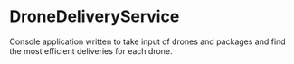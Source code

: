 # DroneDeliveryService
 
 Console application written to take input of drones and packages and find the most efficient deliveries for each drone.
